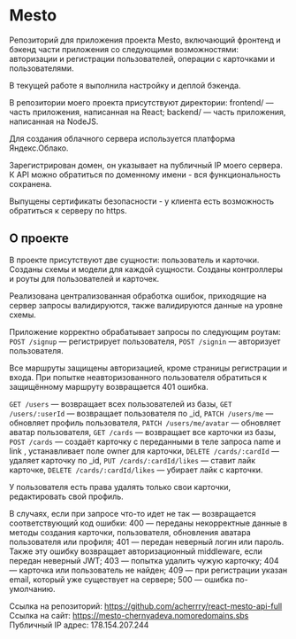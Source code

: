 # Mesto
Репозиторий для приложения проекта Mesto, включающий фронтенд и бэкенд части приложения со следующими возможностями: авторизации и регистрации пользователей, операции с карточками и пользователями.

В текущей работе я выполнила настройку и деплой бэкенда.

В репозитории моего проекта присутствуют директории:
frontend/ — часть приложения, написанная на React;
backend/ — часть приложения, написанная на NodeJS.

Для создания облачного сервера используется платформа Яндекс.Облако.

Зарегистрирован домен, он указывает на публичный IP моего сервера. К API можно обратиться по доменному имени - вся функциональность сохранена.

Выпущены сертификаты безопасности - у клиента есть возможность обратиться к серверу по https.

## О проекте
В проекте присутствуют две сущности: пользователь и карточки. Созданы схемы и модели для каждой сущности. Созданы контроллеры и роуты для пользователей и карточек. 

Реализована централизованная обработка ошибок, приходящие на сервер запросы валидируются, также валидируются данные на уровне схемы.

Приложение корректно обрабатывает запросы по следующим роутам:
`POST /signup` — регистрирует пользователя,
`POST /signin` — авторизует пользователя.

Все маршруты защищены авторизацией, кроме страницы регистрации и входа. При попытке неавторизованного пользователя обратиться к защищённому маршруту возвращается 401 ошибка.

`GET /users` — возвращает всех пользователей из базы,
`GET /users/:userId` — возвращает пользователя по _id,
`PATCH /users/me` — обновляет профиль пользователя,
`PATCH /users/me/avatar` — обновляет аватар пользователя,
`GET /cards` — возвращает все карточки из базы,
`POST /cards` — создаёт карточку с переданными в теле запроса name и link , устанавливает поле owner для карточки,
`DELETE /cards/:cardId` — удаляет карточку по _id,
`PUT /cards/:cardId/likes` — ставит лайк карточке,
`DELETE /cards/:cardId/likes` — убирает лайк с карточки.

У пользователя есть права удалять только свои карточки, редактировать свой профиль.

В случаях, если при запросе что-то идет не так — возвращается соответствующий код ошибки:
400 — переданы некорректные данные в методы создания карточки, пользователя, обновления аватара пользователя или профиля;
401 — передан неверный логин или пароль. Также эту ошибку возвращает авторизационный middleware, если передан неверный JWT;
403 — попытка удалить чужую карточку;
404 — карточка или пользователь не найден;
409 — при регистрации указан email, который уже существует на сервере;
500 — ошибка по-умолчанию.

Ссылка на репозиторий: https://github.com/acherrry/react-mesto-api-full
Ссылка на сайт: https://mesto-chernyadeva.nomoredomains.sbs
Публичный IP адрес: 178.154.207.244